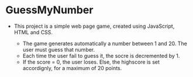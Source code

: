 # GuessMyNumber

  - This project is a simple web page game, created using JavaScript, HTML and CSS. 
  
    - The game generates automatically a number between 1 and 20. The user must guess that number.
    - Each time the user fail to guess it, the socre is decremented by 1.
    - If the score = 0, the user loses. Else, the highscore is set accordignly, for a maximum of 20 points. 
